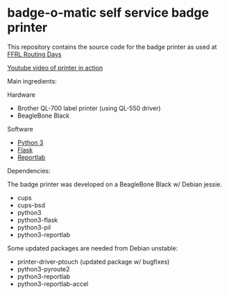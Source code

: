 # badge-o-matic self service badge printer

This repository contains the source code for the badge printer as used at [FFRL Routing Days](https://routingdays.ffrl.net/)

[Youtube video of printer in action](https://www.youtube.com/watch?v=dlJWirtAnGU&feature=youtu.be)

Main ingredients:

Hardware

* Brother QL-700 label printer (using QL-550 driver)
* BeagleBone Black

Software

* [Python 3](https://docs.python.org/3/library/)
* [Flask](http://flask.pocoo.org/)
* [Reportlab](http://www.reportlab.com/documentation/)

Dependencies: 

The badge printer was developed on a BeagleBone Black w/ Debian jessie.

* cups
* cups-bsd
* python3
* python3-flask
* python3-pil
* python3-reportlab

Some updated packages are needed from Debian unstable:

* printer-driver-ptouch (updated package w/ bugfixes)
* python3-pyroute2
* python3-reportlab
* python3-reportlab-accel

